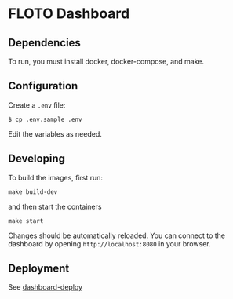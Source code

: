 # FLOTO Dashboard

## Dependencies

To run, you must install docker, docker-compose, and make.

## Configuration

Create a `.env` file:

`$ cp .env.sample .env`

Edit the variables as needed.

## Developing

To build the images, first run:

`make build-dev`

and then start the containers

`make start`

Changes should be automatically reloaded. You can connect to the dashboard by
opening `http://localhost:8080` in your browser.

## Deployment

See [dashboard-deploy](https://github.com/UChicago-FLOTO/dashboard-deploy)
